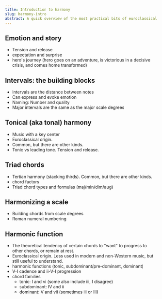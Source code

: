 ```yaml
---
title: Introduction to harmony
slug: harmony-intro
abstract: A quick overview of the most practical bits of euroclassical harmony.
---
```


## Emotion and story

- Tension and release
- expectation and surprise
- hero's journey (hero goes on an adventure, is victorious in a decisive crisis, and comes home transformed)

## Intervals: the building blocks

- Intervals are the distance between notes
- Can express and evoke emotion
- Naming: Number and quality
- Major intervals are the same as the major scale degrees

## Tonical (aka tonal) harmony

- Music with a key center
- Euroclassical origin. 
- Common, but there are other kinds.
- Tonic vs leading tone. Tension and release. 

## Triad chords

- Tertian harmony (stacking thirds). Common, but there are other kinds.
- chord factors
- Triad chord types and formulas (maj/min/dim/aug)

## Harmonizing a scale

- Building chords from scale degrees
- Roman numeral numbering

## Harmonic function

- The theoretical tendency of certain chords to "want" to progress to other chords, or remain at rest. 
- Euroclassical origin. Less used in modern and non-Western music, but still useful to understand.
- harmonic functions (tonic, subdominant/pre-dominant, dominant)
- V-I cadence and ii-V-I progression
- chord families 
  - tonic: I and vi (some also include iii, I disagree)
  - subdominant: IV and ii
  - dominant: V and vii (sometimes iii or III)

